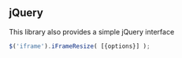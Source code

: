 ## jQuery

This library also provides a simple jQuery interface

```js
$('iframe').iFrameResize( [{options}] );
```
